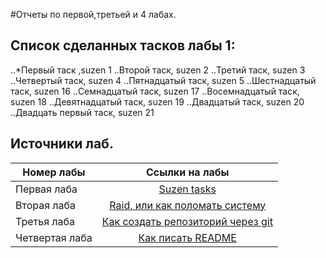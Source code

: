 #Отчеты по первой,третьей и 4 лабах.

## Список сделанных тасков лабы 1:
..*Первый таск ,suzen 1
..Второй таск, suzen 2
..Третий таск, suzen 3
..Четвертый таск, suzen 4
..Пятнадцатый таск, suzen 5
..Шестнадцатый таск, suzen 16
..Семнадцатый таск, suzen 17
..Восемнадцатый таск, suzen 18
..Девятнадцатый таск, suzen 19
..Двадцатый таск, suzen 20
..Двадцать первый таск, suzen 21

## Источники лаб.

| Номер лабы	| Ссылки на лабы	|
| ------------- |:---------------------:|
| Первая лаба	|[Suzen tasks](https://github.com/bykvaadm/OS/tree/master/admin/lab1)|
| Вторая лаба	|[Raid, или как поломать систему](https://github.com/bykvaadm/OS/tree/master/admin/lab2)|
| Третья лаба	|[Как создать репозиторий через git](https://github.com/bykvaadm/OS/tree/master/admin/lab3)|
| Четвертая лаба|[Как писать README](https://github.com/bykvaadm/OS/tree/master/admin/lab4)|
